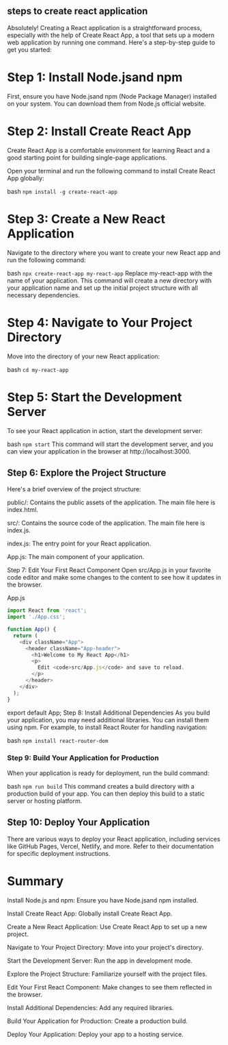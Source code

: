 ## steps to create react application
Absolutely! Creating a React application is a straightforward process, especially with the help of Create React App, a tool that sets up a modern web application by running one command. Here's a step-by-step guide to get you started:

# Step 1: Install Node.jsand npm
First, ensure you have Node.jsand npm (Node Package Manager) installed on your system. You can download them from Node.js official website.

# Step 2: Install Create React App
Create React App is a comfortable environment for learning React and a good starting point for building single-page applications.

Open your terminal and run the following command to install Create React App globally:

bash
`npm install -g create-react-app`
# Step 3: Create a New React Application
Navigate to the directory where you want to create your new React app and run the following command:

bash
`npx create-react-app my-react-app`
Replace my-react-app with the name of your application. This command will create a new directory with your application name and set up the initial project structure with all necessary dependencies.

# Step 4: Navigate to Your Project Directory
Move into the directory of your new React application:

bash
`cd my-react-app`
# Step 5: Start the Development Server
To see your React application in action, start the development server:

bash
`npm start`
This command will start the development server, and you can view your application in the browser at http://localhost:3000.

## Step 6: Explore the Project Structure
Here's a brief overview of the project structure:

public/: Contains the public assets of the application. The main file here is index.html.

src/: Contains the source code of the application. The main file here is index.js.

index.js: The entry point for your React application.

App.js: The main component of your application.

Step 7: Edit Your First React Component
Open src/App.js in your favorite code editor and make some changes to the content to see how it updates in the browser.

App.js

```javascript
import React from 'react';
import './App.css';

function App() {
  return (
    <div className="App">
      <header className="App-header">
        <h1>Welcome to My React App</h1>
        <p>
          Edit <code>src/App.js</code> and save to reload.
        </p>
      </header>
    </div>
  );
}
```
export default App;
Step 8: Install Additional Dependencies
As you build your application, you may need additional libraries. You can install them using npm. For example, to install React Router for handling navigation:

bash
`npm install react-router-dom`
### Step 9: Build Your Application for Production
When your application is ready for deployment, run the build command:

bash
`npm run build`
This command creates a build directory with a production build of your app. You can then deploy this build to a static server or hosting platform.

## Step 10: Deploy Your Application
There are various ways to deploy your React application, including services like GitHub Pages, Vercel, Netlify, and more. Refer to their documentation for specific deployment instructions.

# Summary
Install Node.js and npm: Ensure you have Node.jsand npm installed.

Install Create React App: Globally install Create React App.

Create a New React Application: Use Create React App to set up a new project.

Navigate to Your Project Directory: Move into your project's directory.

Start the Development Server: Run the app in development mode.

Explore the Project Structure: Familiarize yourself with the project files.

Edit Your First React Component: Make changes to see them reflected in the browser.

Install Additional Dependencies: Add any required libraries.

Build Your Application for Production: Create a production build.

Deploy Your Application: Deploy your app to a hosting service.